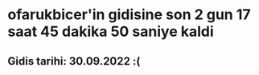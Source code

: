 # ofarukbicer'in gidisine son 2 gun 17 saat 45 dakika 50 saniye kaldi

## Gidis tarihi: 30.09.2022 :(